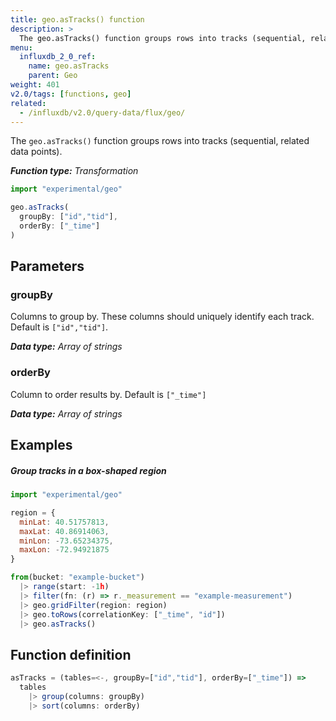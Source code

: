 ```yaml
---
title: geo.asTracks() function
description: >
  The geo.asTracks() function groups rows into tracks (sequential, related data points).
menu:
  influxdb_2_0_ref:
    name: geo.asTracks
    parent: Geo
weight: 401
v2.0/tags: [functions, geo]
related:
  - /influxdb/v2.0/query-data/flux/geo/
---
```


The `geo.asTracks()` function groups rows into tracks (sequential, related data points).

_**Function type:** Transformation_

```js
import "experimental/geo"

geo.asTracks(
  groupBy: ["id","tid"],
  orderBy: ["_time"]
)
```

## Parameters

### groupBy
Columns to group by.
These columns should uniquely identify each track.
Default is `["id","tid"]`.

_**Data type:** Array of strings_

### orderBy
Column to order results by.
Default is `["_time"]`

_**Data type:** Array of strings_

## Examples

##### Group tracks in a box-shaped region
```js
import "experimental/geo"

region = {
  minLat: 40.51757813,
  maxLat: 40.86914063,
  minLon: -73.65234375,
  maxLon: -72.94921875
}

from(bucket: "example-bucket")
  |> range(start: -1h)
  |> filter(fn: (r) => r._measurement == "example-measurement")
  |> geo.gridFilter(region: region)
  |> geo.toRows(correlationKey: ["_time", "id"])
  |> geo.asTracks()
```

## Function definition
```js
asTracks = (tables=<-, groupBy=["id","tid"], orderBy=["_time"]) =>
  tables
    |> group(columns: groupBy)
    |> sort(columns: orderBy)
```
